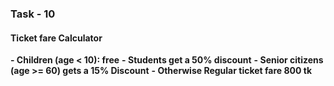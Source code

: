 ### Task - 10

#### Ticket fare Calculator

**- Children (age < 10): free**
**- Students get a 50% discount**
**- Senior citizens (age >= 60) gets a 15% Discount**
**- Otherwise Regular ticket fare 800 tk**